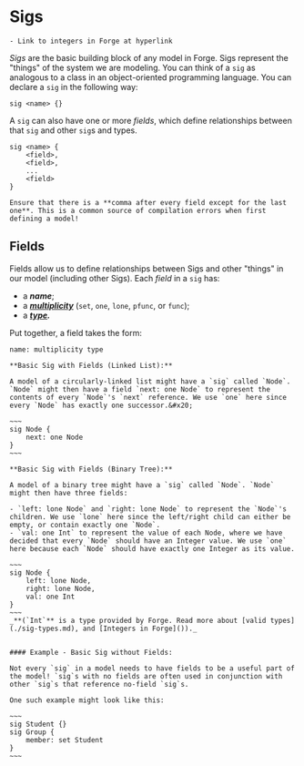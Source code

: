 # Sigs

```admonish danger title="TODO"
- Link to integers in Forge at hyperlink
```

_Sigs_ are the basic building block of any model in Forge. Sigs represent the "things" of the system we are modeling. You can think of a `sig` as analogous to a class in an object-oriented programming language. You can declare a `sig` in the following way:

```
sig <name> {}
```

A `sig` can also have one or more _fields_, which define relationships between that `sig` and other `sig`s and types.

```
sig <name> {
    <field>,
    <field>,
    ...
    <field>
}
```

```admonish note title="Syntax Note"
Ensure that there is a **comma after every field except for the last one**. This is a common source of compilation errors when first defining a model!
```

## Fields

Fields allow us to define relationships between Sigs and other "things" in our model (including other Sigs). Each _field_ in a `sig` has:

- a _**name**_;
- a [_**multiplicity**_](multiplicity.md) (`set`, `one`, `lone`, `pfunc`, or `func`);
- a [_**type**_](sig-types.md)_**.**_

Put together, a field takes the form:

```
name: multiplicity type
```

<!-- - The **name** of a field does exactly what it sounds like, and assigns a name to the relationship. You can use the name of the relationship to reference the relationship when writing the "rules" of the system (we'll cover this when we talk about [constraints](../constraints/constraints.md)).
- The **multiplicity** of a field allows you to define the type of relationship -->

```admonish example title="Example: Sig w/ One Field"
**Basic Sig with Fields (Linked List):**

A model of a circularly-linked list might have a `sig` called `Node`. `Node` might then have a field `next: one Node` to represent the contents of every `Node`'s `next` reference. We use `one` here since every `Node` has exactly one successor.&#x20;

~~~
sig Node {
    next: one Node
}
~~~
```

```admonish example title="Example: Sig w/ Multiple Fields"
**Basic Sig with Fields (Binary Tree):**

A model of a binary tree might have a `sig` called `Node`. `Node` might then have three fields:

- `left: lone Node` and `right: lone Node` to represent the `Node`'s children. We use `lone` here since the left/right child can either be empty, or contain exactly one `Node`.
- `val: one Int` to represent the value of each Node, where we have decided that every `Node` should have an Integer value. We use `one` here because each `Node` should have exactly one Integer as its value.

~~~
sig Node {
    left: lone Node,
    right: lone Node,
    val: one Int
}
~~~
_**(`Int`** is a type provided by Forge. Read more about [valid types](./sig-types.md), and [Integers in Forge]())._
```

<!-- ```admonish note title="Int?"
**`Int`** is a type provided by Forge. Read more about [valid types](sigs.md#types), and [Integers in Forge](../integers.md).
``` -->

```admonish example title="Example: Sig w/ No Fields"

#### Example - Basic Sig without Fields:

Not every `sig` in a model needs to have fields to be a useful part of the model! `sig`s with no fields are often used in conjunction with other `sig`s that reference no-field `sig`s.

One such example might look like this:

~~~
sig Student {}
sig Group {
    member: set Student
}
~~~
```
